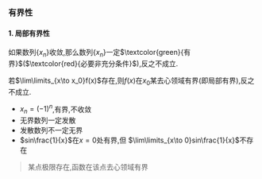 ### 有界性
#### 1. 局部有界性
如果数列$\{x_n\}$收敛,那么数列$\{x_n\}$一定$\textcolor{green}{有界}$($\textcolor{red}{必要非充分条件}$),反之不成立.
	
若$\lim\limits_{x\to x_0}f(x)$存在,则$f(x)$在$x_{0}$某去心领域有界(即局部有界),反之不成立.
	
- $x_n=(-1)^n$,有界,不收敛
- 无界数列一定发散
- 发散数列不一定无界
- $sin\frac{1}{x}$在$x=0$处有界,但 $\lim\limits_{x\to 0}sin\frac{1}{x}$不存在 
	
> 某点极限存在,函数在该点去心领域有界
>
